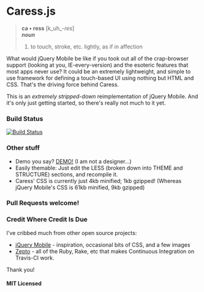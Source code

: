 # Caress.js

>**ca &bull; ress** \[k_uh_-*res*\]<br/>
>_**noun**_<br/>
>1. to touch, stroke, etc. lightly, as if in affection

What would jQuery Mobile be like if you took out all of the crap-browser support (looking at you, IE-every-version) and the esoteric features that most apps never use? It could be an extremely lightweight, and simple to use framework for defining a touch-based UI using nothing but HTML and CSS. That's the driving force behind Caress.

This is an _extremely stripped-down_ reimplementation of jQuery Mobile. And it's only just getting started, so there's really not much to it yet.

### Build Status
[![Build Status](https://secure.travis-ci.org/atuttle/caress.js.png?branch=master)](http://travis-ci.org/atuttle/caress.js)

### Other stuff

* Demo you say? [DEMO!](http://atuttle.github.com/caress.js/) (I am not a designer...)
* Easily themable: Just edit the LESS (broken down into THEME and STRUCTURE) sections, and recompile it.
* Caress' CSS is currently just 4kb minified; 1kb gzipped! (Whereas jQuery Mobile's CSS is 61kb minified, 9kb gzipped)

### Pull Requests welcome!

### Credit Where Credit Is Due

I've cribbed much from other open source projects:

* [jQuery Mobile](http://jquerymobile.com/) - inspiration, occasional bits of CSS, and a few images
* [Zepto](http://zeptojs.com/) - all of the Ruby, Rake, etc that makes Continuous Integration on Travis-CI work.

Thank you!

#### MIT Licensed